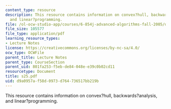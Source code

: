 ```yaml
---
content_type: resource
description: This resource contains information on convex?hull, backwards?analysis,
  and linear?programming.
file: /ol-ocw-studio-app/courses/6-854j-advanced-algorithms-fall-2005/d9a0957af58d0973d764736517bb219b_s25.pdf
file_size: 105577
file_type: application/pdf
learning_resource_types:
- Lecture Notes
license: https://creativecommons.org/licenses/by-nc-sa/4.0/
ocw_type: OCWFile
parent_title: Lecture Notes
parent_type: CourseSection
parent_uid: 801fa253-f5eb-de84-048e-e39c0b02cd11
resourcetype: Document
title: s25.pdf
uid: d9a0957a-f58d-0973-d764-736517bb219b
---
```

This resource contains information on convex?hull, backwards?analysis, and linear?programming.